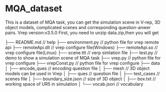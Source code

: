 # MQA_dataset
This is a dataset of MQA task,  you can get the simulation scene in V-rep,  3D object models, complicated scenes  and  corresponding question-anwer pairs.
Vrep version:v3.5.0
First, you need to unzip data.zip,then you will get 

├── README.md                   // help
├── environment.py              // python file for vrep remote api
├── remoteApi.dll               // vrep configure file(Windows)
├── remoteApi.so                // vrep configure file(Linux)
├── scene.ttt                   // verp simlation file
├── test.py                     // demo to show a simulation scene of MQA task
├── vrep.py                     // python file for vrep configure 
├── vrepConst.py                // python file for vrep configure 
├── data
│   ├── encode_ques             // encoding question file
│   ├── mesh                    // 3D object models can be used in Vrep
│   ├── ques                    // question file
│   ├── test_cases              // scenes file
│   ├── boundary_size.json      // size of 3D object
│   ├── box.txt                 // working space of UR5 in simulation
│   └── vocab.json              // vocabulary


